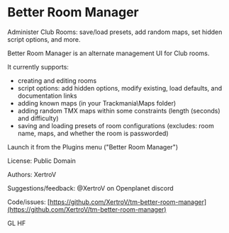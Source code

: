 # Better Room Manager

Administer Club Rooms: save/load presets, add random maps, set hidden script options, and more.

Better Room Manager is an alternate management UI for Club rooms.

It currently supports:
* creating and editing rooms
* script options: add hidden options, modify existing, load defaults, and documentation links
* adding known maps (in your Trackmania\Maps folder)
* adding random TMX maps within some constraints (length (seconds) and difficulty)
* saving and loading presets of room configurations (excludes: room name, maps, and whether the room is passworded)

Launch it from the Plugins menu ("Better Room Manager")

License: Public Domain

Authors: XertroV

Suggestions/feedback: @XertroV on Openplanet discord

Code/issues: [https://github.com/XertroV/tm-better-room-manager](https://github.com/XertroV/tm-better-room-manager)

GL HF

<!-- todo: fix for room / campaign image mixup -->
